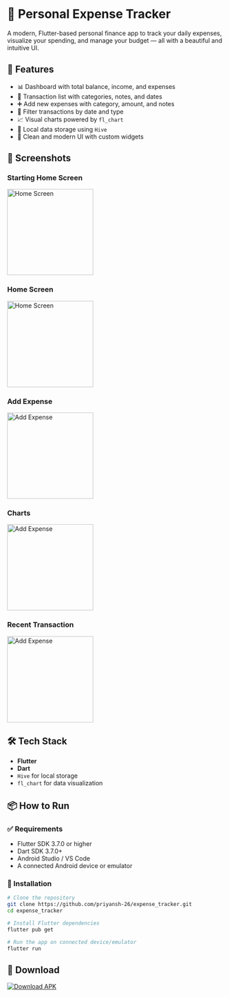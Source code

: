 # 💸 Personal Expense Tracker

A modern, Flutter-based personal finance app to track your daily expenses, visualize your spending, and manage your budget — all with a beautiful and intuitive UI.
## 🚀 Features

- 📊 Dashboard with total balance, income, and expenses
- 🧾 Transaction list with categories, notes, and dates
- ➕ Add new expenses with category, amount, and notes
- 📅 Filter transactions by date and type
- 📈 Visual charts powered by `fl_chart`
- 💾 Local data storage using `Hive`
- 🎨 Clean and modern UI with custom widgets

## 📸 Screenshots

### Starting Home Screen  
<img src="https://drive.google.com/uc?export=view&id=1AyUw4sF0sCJIZ78wI5TKgw196GgMTDkO" alt="Home Screen" width="200"/>

### Home Screen  
<img src="https://drive.google.com/uc?export=view&id=1NdaL4Twt5kZixnoK47ibSbWYxQ_FTV7e" alt="Home Screen" width="200"/>

### Add Expense  
<img src="https://drive.google.com/uc?export=view&id=1gPgO765KZYXjRkGhBE6hDMzNgvzfSusY" alt="Add Expense" width="200"/>

### Charts  
<img src="https://drive.google.com/uc?export=view&id=1z_b62RyEjWKfETBfXCwNUvEEj1Iqryuy" alt="Add Expense" width="200"/>

### Recent Transaction  
<img src="https://drive.google.com/uc?export=view&id=1Z-CGIS_8c6mtowwGjYNpLiRRPmMZz9iZ" alt="Add Expense" width="200"/>

## 🛠 Tech Stack

- **Flutter**
- **Dart**
- `Hive` for local storage
- `fl_chart` for data visualization

## 📦 How to Run

### ✅ Requirements
- Flutter SDK 3.7.0 or higher
- Dart SDK 3.7.0+
- Android Studio / VS Code
- A connected Android device or emulator

### 🚧 Installation

```bash
# Clone the repository
git clone https://github.com/priyansh-26/expense_tracker.git
cd expense_tracker

# Install Flutter dependencies
flutter pub get

# Run the app on connected device/emulator
flutter run
```

## 🔗 Download

[![Download APK](https://img.shields.io/badge/Download%20APK-FF5722?style=for-the-badge&logo=android&logoColor=white)](https://drive.google.com/uc?export=download&id=1qVA6_X_gURHkFw_GJiU8KpCFwJQAze2E)
